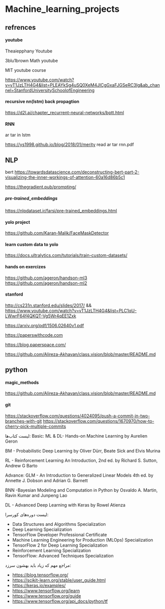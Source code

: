 # Machine_learning_projects
## refrences 
#### youtube
Theaiepphany  Youtube

3blu1brown  Math youtube

MIT youtube course

https://www.youtube.com/watch?v=vT1JzLTH4G4&list=PLEAYkSg4uSQ0XeM4JICgGxaFJGSeRC3Ig&ab_channel=StanfordUniversitySchoolofEngineering

#### recursive nn(lstm) back propagtion

https://d2l.ai/chapter_recurrent-neural-networks/bptt.html

#### RNN
ar tar in lstm

https://ys1998.github.io/blog/2018/01/merity
read ar tar rnn.pdf

## NLP
bert
https://towardsdatascience.com/deconstructing-bert-part-2-visualizing-the-inner-workings-of-attention-60a16d86b5c1

https://thegradient.pub/prompting/

##### pre-trained_embeddings
https://nlpdataset.ir/farsi/pre-trained_embeddings.html

#### yolo project
https://github.com/Karan-Malik/FaceMaskDetector

#### learn custom data to yolo
https://docs.ultralytics.com/tutorials/train-custom-datasets/

#### hands on exercizes
https://github.com/ageron/handson-ml3
https://github.com/ageron/handson-ml2

#### stanford
http://cs231n.stanford.edu/slides/2017/
 && https://www.youtube.com/watch?v=vT1JzLTH4G4&list=PLC1qU-LWwrF64f4QKQT-Vg5Wr4qEE1Zxk
 
https://arxiv.org/pdf/1506.02640v1.pdf


https://paperswithcode.com

https://blog.paperspace.com/

https://github.com/Alireza-Akhavan/class.vision/blob/master/README.md


## python 
#### magic_methods
https://github.com/Alireza-Akhavan/class.vision/blob/master/README.md

#### git
https://stackoverflow.com/questions/4024095/push-a-commit-in-two-branches-with-git
https://stackoverflow.com/questions/1670970/how-to-cherry-pick-multiple-commits


لیست کتاب‌ها:
   Basic:
ML & DL- Hands-on Machine Learning 
    by Aurelien Geron

BM - Probabilistic Deep Learning
    by Oliver Dürr, Beate Sick and Elvis Murina

RL - Reinforcement Learning An Introduction, 2nd ed.
    by Richard S. Sutton, Andrew G Barto

   Advance:
GLM - An Introduction to Generalized Linear Models 4th ed. 
    by Annette J. Dobson and Adrian G. Barnett

BNN -Bayesian Modeling and Computation in Python
    by Osvaldo A. Martin, Ravin Kumar and Junpeng Lao

DL - Advanced Deep Learning with Keras by Rowel Atienza 

لیست دوره‌های کورسرا:
- Data Structures and Algorithms Specialization
- Deep Learning Specialization
- TensorFlow Developer Professional Certificate
- Machine Learning Engineering for Production (MLOps) Specialization
- TensorFlow 2 for Deep Learning Specialization
- Reinforcement Learning Specialization
- TensorFlow: Advanced Techniques Specialization

مراجع مهم که زیاد باید بهشون سرزد:
- https://blog.tensorflow.org/
- https://scikit-learn.org/stable/user_guide.html
- https://keras.io/examples/
- https://www.tensorflow.org/learn
- https://www.tensorflow.org/guide
- https://www.tensorflow.org/api_docs/python/tf
